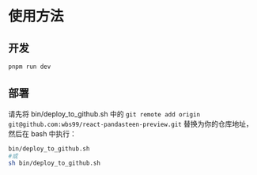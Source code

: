 # 使用方法

## 开发

```bash
pnpm run dev
```

## 部署

请先将 bin/deploy_to_github.sh 中的 `git remote add origin git@github.com:wbs99/react-pandasteen-preview.git` 替换为你的仓库地址，然后在 bash 中执行：
```bash
bin/deploy_to_github.sh
#或
sh bin/deploy_to_github.sh
```